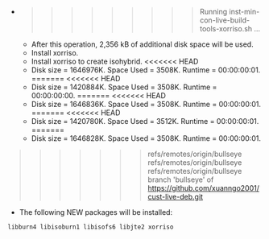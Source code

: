 * >>>>>>>>> Running inst-min-con-live-build-tools-xorriso.sh ...
  * After this operation, 2,356 kB of additional disk space will be used.
  * Install xorriso.
  * Install xorriso to create isohybrid.
<<<<<<< HEAD
  * Disk size = 1646976K. Space Used = 3508K. Runtime = 00:00:00:01.
=======
<<<<<<< HEAD
  * Disk size = 1420884K. Space Used = 3508K. Runtime = 00:00:00:00.
=======
<<<<<<< HEAD
  * Disk size = 1646836K. Space Used = 3508K. Runtime = 00:00:00:01.
=======
<<<<<<< HEAD
  * Disk size = 1420780K. Space Used = 3512K. Runtime = 00:00:00:01.
=======
  * Disk size = 1646828K. Space Used = 3508K. Runtime = 00:00:00:01.
>>>>>>> refs/remotes/origin/bullseye
>>>>>>> refs/remotes/origin/bullseye
>>>>>>> refs/remotes/origin/bullseye
>>>>>>> branch 'bullseye' of https://github.com/xuanngo2001/cust-live-deb.git
  * The following NEW packages will be installed:
  ```bash
libburn4 libisoburn1 libisofs6 libjte2 xorriso
  ```
